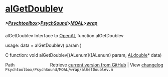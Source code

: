 # [alGetDoublev](alGetDoublev)
##### >[Psychtoolbox](Psychtoolbox)>[PsychSound](PsychSound)>[MOAL](MOAL)>[wrap](wrap)

alGetDoublev  Interface to [OpenAL](OpenAL) function alGetDoublev  
  
usage:  data = alGetDoublev( param )  
  
C function:  void alGetDoublev[(ALenum]((ALenum) param, [ALdouble](ALdouble)\* data)  




<div class="code_header" style="text-align:right;">
  <span style="float:left;">Path&nbsp;&nbsp;</span> <span class="counter">Retrieve <a href=
  "https://raw.github.com/Psychtoolbox-3/Psychtoolbox-3/beta/Psychtoolbox/PsychSound/MOAL/wrap/alGetDoublev.m">current version from GitHub</a> | View <a href=
  "https://github.com/Psychtoolbox-3/Psychtoolbox-3/commits/beta/Psychtoolbox/PsychSound/MOAL/wrap/alGetDoublev.m">changelog</a></span>
</div>
<div class="code">
  <code>Psychtoolbox/PsychSound/MOAL/wrap/alGetDoublev.m</code>
</div>

